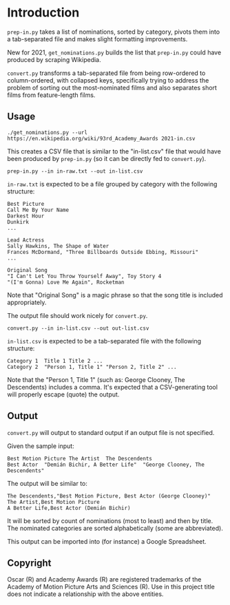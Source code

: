 Introduction
============

`prep-in.py` takes a list of nominations, sorted by category, pivots
them into a tab-separated file and makes slight formatting
improvements.

New for 2021, `get_nominations.py` builds the list that `prep-in.py`
could have produced by scraping Wikipedia.

`convert.py` transforms a tab-separated file from being row-ordered
to column-ordered, with collapsed keys, specifically trying to address
the problem of sorting out the most-nominated films and also separates
short films from feature-length films.


Usage
-----

    ./get_nominations.py --url https://en.wikipedia.org/wiki/93rd_Academy_Awards 2021-in.csv

This creates a CSV file that is similar to the "in-list.csv" file that
would have been produced by `prep-in.py` (so it can be directly fed to
`convert.py`).

    prep-in.py --in in-raw.txt --out in-list.csv
    
`in-raw.txt` is expected to be a file grouped by category with
the following structure:

    Best Picture
    Call Me By Your Name
    Darkest Hour
    Dunkirk
    ...
    
    Lead Actress
    Sally Hawkins, The Shape of Water
    Frances McDormand, "Three Billboards Outside Ebbing, Missouri"
    ...

    Original Song
    "I Can't Let You Throw Yourself Away", Toy Story 4
    "(I'm Gonna) Love Me Again", Rocketman

Note that "Original Song" is a magic phrase so that the song title is
included appropriately.

The output file should work nicely for `convert.py`.

    convert.py --in in-list.csv --out out-list.csv

`in-list.csv` is expected to be a tab-separated file with the following
structure:

    Category 1	Title 1	Title 2	...
    Category 2	"Person 1, Title 1"	"Person 2, Title 2"	...

Note that the "Person 1, Title 1" (such as: George Clooney, The
Descendents) includes a comma. It's expected that a CSV-generating
tool will properly escape (quote) the output.


Output
------

`convert.py` will output to standard output if an output file is not
specified.

Given the sample input:

    Best Motion Picture	The Artist	The Descendents
    Best Actor	"Demián Bichir, A Better Life"	"George Clooney, The Descendents"

The output will be similar to:

    The Descendents,"Best Motion Picture, Best Actor (George Clooney)"
    The Artist,Best Motion Picture
    A Better Life,Best Actor (Demián Bichir)

It will be sorted by count of nominations (most to least) and then by
title. The nominated categories are sorted alphabetically (some are
abbreviated).

This output can be imported into (for instance) a Google Spreadsheet.


Copyright
---------

Oscar (R) and Academy Awards (R) are registered trademarks of the
Academy of Motion Picture Arts and Sciences (R). Use in this project
title does not indicate a relationship with the above entities.

